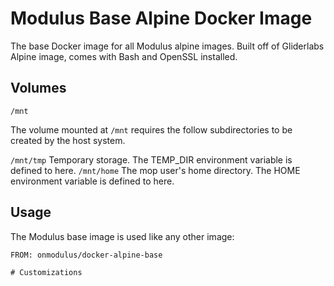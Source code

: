 Modulus Base Alpine Docker Image
=========

The base Docker image for all Modulus alpine images.  Built off of Gliderlabs Alpine image, comes with Bash and OpenSSL installed.

## Volumes

`/mnt`

The volume mounted at `/mnt` requires the follow subdirectories to be created
by the host system.

`/mnt/tmp` Temporary storage. The TEMP_DIR environment variable is defined to here.
`/mnt/home` The mop user's home directory. The HOME environment variable is defined to here.

## Usage
The Modulus base image is used like any other image:

```
FROM: onmodulus/docker-alpine-base

# Customizations
```
